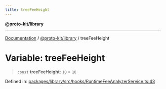 ```yaml
---
title: treeFeeHeight
---
```


[**@proto-kit/library**](../README.md)

***

[Documentation](../../../README.md) / [@proto-kit/library](../README.md) / treeFeeHeight

# Variable: treeFeeHeight

> `const` **treeFeeHeight**: `10` = `10`

Defined in: [packages/library/src/hooks/RuntimeFeeAnalyzerService.ts:43](https://github.com/proto-kit/framework/blob/4d6b3b6da51b3edee0fbf25ce72c1f59ec61e891/packages/library/src/hooks/RuntimeFeeAnalyzerService.ts#L43)
